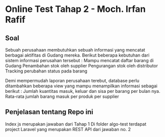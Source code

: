 # Online Test Tahap 2 - Moch. Irfan Rafif

## Soal

Sebuah perusahaan membutuhkan sebuah informasi yang mencatat berbagai aktifitas di Gudang mereka. Berikut beberapa kebutuhan dari sistem informasi perusahan tersebut :
Mampu mencatat daftar barang di Gudang
Penambahan stok oleh supplier
Pengurangan stok oleh distributor
Tracking perubahan status pada barang

Demi mempermudah laporan perusahaan terebut, database perlu ditambahkan beberapa view yang mampu menampilkan informasi sebagai berikut :
Jumlah kuantitas masuk, keluar dan sisa per barang per bulan nya.
Rata-rata jumlah barang masuk per produk per supplier

## Penjelasan tentang Repo ini

Index js merupakan jawaban dari Tahap 1
Di folder algo-test terdapat project Laravel yang merupakan REST API dari jawaban no. 2
